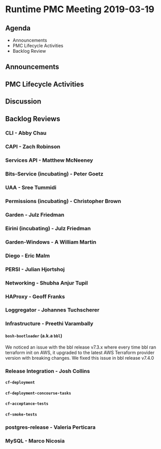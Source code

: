 # Runtime PMC Meeting 2019-03-19

## Agenda

* Announcements
* PMC Lifecycle Activities
* Backlog Review


## Announcements


## PMC Lifecycle Activities


## Discussion


## Backlog Reviews

### CLI - Abby Chau


### CAPI - Zach Robinson


### Services API - Matthew McNeeney


### Bits-Service (incubating) - Peter Goetz


### UAA - Sree Tummidi


### Permissions (incubating) - Christopher Brown


### Garden - Julz Friedman


### Eirini (incubating) - Julz Friedman


### Garden-Windows - A William Martin


### Diego - Eric Malm


### PERSI - Julian Hjortshoj


### Networking - Shubha Anjur Tupil


### HAProxy - Geoff Franks


### Loggregator - Johannes Tuchscherer


### Infrastructure - Preethi Varambally

#### `bosh-bootloader` (a.k.a `bbl`)
We noticed an issue with the bbl release v7.3.x where every time bbl ran terraform init on AWS, it upgraded to the latest AWS Terraform provider version with breaking changes. We fixed this issue in bbl release v7.4.0



### Release Integration - Josh Collins

#### `cf-deployment`


#### `cf-deployment-concourse-tasks`


#### `cf-acceptance-tests`


#### `cf-smoke-tests`


### postgres-release - Valeria Perticara


### MySQL - Marco Nicosia
